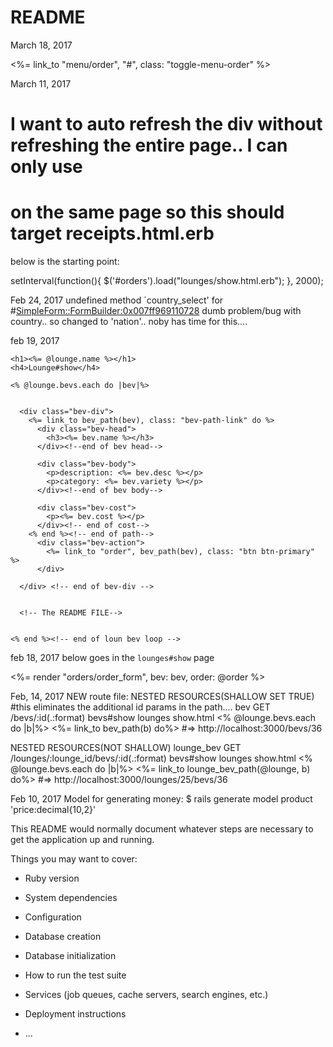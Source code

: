 # README

March 18, 2017

 <div>
      <%= link_to "menu/order", "#", class: "toggle-menu-order" %>
</div><!--end of link_to toggle button div -->



March 11, 2017
# I want to auto refresh the div without refreshing the entire page.. I can only use
# on the same page so this should target receipts.html.erb
below is the starting point:

setInterval(function(){
  $('#orders').load("lounges/show.html.erb");
}, 2000);



Feb 24, 2017
undefined method `country_select' for #<SimpleForm::FormBuilder:0x007ff969110728>
dumb problem/bug with country.. so changed to 'nation'.. noby has time for this....


feb 19, 2017

<div class="container">

  <div class="lounge-container">

    <h1><%= @lounge.name %></h1>
    <h4>Lounge#show</h4>

    <% @lounge.bevs.each do |bev|%>


      <div class="bev-div">
        <%= link_to bev_path(bev), class: "bev-path-link" do %>
          <div class="bev-head">
            <h3><%= bev.name %></h3>
          </div><!--end of bev head-->

          <div class="bev-body">
            <p>description: <%= bev.desc %></p>
            <p>category: <%= bev.variety %></p>
          </div><!--end of bev body-->

          <div class="bev-cost">
            <p><%= bev.cost %></p>
          </div><!-- end of cost-->
        <% end %><!-- end of path-->
          <div class="bev-action">
            <%= link_to "order", bev_path(bev), class: "btn btn-primary" %>
          </div>

      </div> <!-- end of bev-div -->


      <!-- The README FILE-->


    <% end %><!-- end of loun bev loop -->

  </div><!-- end of the loung-con -->

</div><!--container-->


feb 18, 2017
below goes in the `lounges#show` page
<div>
    <%= render "orders/order_form", bev: bev, order: @order %>
</div>


Feb, 14, 2017
NEW
route file:
NESTED RESOURCES(SHALLOW SET TRUE)
#this eliminates the additional id params in the path....
bev GET    /bevs/:id(.:format)                    bevs#show
lounges show.html
<% @lounge.bevs.each do |b|%>
    <%= link_to bev_path(b) do%>
    #=> http://localhost:3000/bevs/36


NESTED RESOURCES(NOT SHALLOW)
lounge_bev GET    /lounges/:lounge_id/bevs/:id(.:format)                     bevs#show
lounges show.html
<% @lounge.bevs.each do |b|%>
    <%= link_to lounge_bev_path(@lounge, b) do%>
    #=> http://localhost:3000/lounges/25/bevs/36







Feb 10, 2017
Model for generating money:
$ rails generate model product 'price:decimal{10,2}'


This README would normally document whatever steps are necessary to get the
application up and running.

Things you may want to cover:

* Ruby version

* System dependencies

* Configuration

* Database creation

* Database initialization

* How to run the test suite

* Services (job queues, cache servers, search engines, etc.)

* Deployment instructions

* ...
